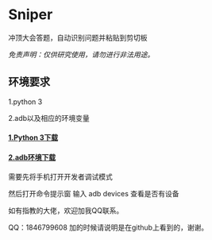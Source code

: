 # Sniper

冲顶大会答题，自动识别问题并粘贴到剪切板

*免责声明：仅供研究使用，请勿进行非法用途。*

## 环境要求

1.python 3

2.adb以及相应的环境变量

#### [1.Python 3下载](https://www.python.org/downloads/release/python-364/)

#### [2.adb环境下载](http://adbshell.com/downloads)


需要先将手机打开开发者调试模式

然后打开命令提示窗 输入 adb devices 查看是否有设备







如有指教的大佬，欢迎加我QQ联系。

QQ：1846799608 加的时候请说明是在github上看到的，谢谢。
